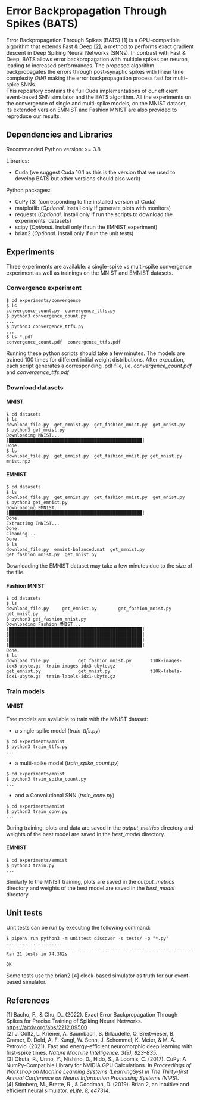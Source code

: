 # Error Backpropagation Through Spikes (BATS)

Error Backpropagation Through Spikes (BATS) [1] is a GPU-compatible algorithm that extends Fast & Deep [2], 
a method to performs exact gradient descent in Deep Spiking Neural Networks (SNNs). 
In contrast with Fast & Deep, BATS allows error backpropagation with multiple spikes per neuron, leading to increased 
performances. The proposed algorithm backpropagates the errors through post-synaptic spikes with linear time complexity 
<em>O(N)</em> making the error backpropagation process fast for multi-spike SNNs.<br>
This repository contains the full Cuda implementations of our efficient event-based SNN simulator and the BATS algorithm.
All the experiments on the convergence of single and multi-spike models, on the MNIST dataset, its extended version 
EMNIST and Fashion MNIST are also provided to reproduce our results. 

## Dependencies and Libraries

Recommanded Python version: >= 3.8

Libraries:
- Cuda (we suggest Cuda 10.1 as this is the version that we used to develop BATS 
  but other versions should also work)
  
Python packages:
- CuPy [3] (corresponding to the installed version of Cuda)
- matplotlib (<em>Optional</em>. Install only if generate plots with monitors)
- requests (<em>Optional</em>. Install only if run the scripts to download the 
  experiments' datasets)
- scipy (<em>Optional</em>. Install only if run the EMNIST experiment)
- brian2 (<em>Optional</em>. Install only if run the unit tests)

## Experiments

Three experiments are available: a single-spike vs multi-spike convergence 
experiment as well as trainings on the MNIST and EMNIST datasets.

### Convergence experiment

```console
$ cd experiments/convergence
$ ls
convergence_count.py  convergence_ttfs.py
$ python3 convergence_count.py
...
$ python3 convergence_ttfs.py
...
$ ls *.pdf
convergence_count.pdf  convergence_ttfs.pdf
```

Running these python scripts should take a few minutes. 
The models are trained 100 times for different initial weight distributions.
After execution, each script generates a corresponding .pdf file, 
i.e. <em>convergence_count.pdf</em> and <em>convergence_ttfs.pdf</em>

### Download datasets

#### MNIST

```console
$ cd datasets
$ ls
download_file.py  get_emnist.py  get_fashion_mnist.py  get_mnist.py
$ python3 get_mnist.py
Downloading MNIST...
[██████████████████████████████████████████████████]
Done.
$ ls
download_file.py  get_emnist.py  get_fashion_mnist.py get_mnist.py  mnist.npz
```

#### EMNIST

```console
$ cd datasets
$ ls
download_file.py  get_emnist.py  get_fashion_mnist.py  get_mnist.py
$ python3 get_emnist.py
Downloading EMNIST...
[██████████████████████████████████████████████████]
Done.
Extracting EMNIST...
Done.
Cleaning...
Done.
$ ls
download_file.py  emnist-balanced.mat  get_emnist.py  get_fashion_mnist.py  get_mnist.py
```
Downloading the EMNIST dataset may take a few minutes due to the size of the file.

#### Fashion MNIST

```console
$ cd datasets
$ ls
download_file.py     get_emnist.py        get_fashion_mnist.py get_mnist.py
$ python3 get_fashion_mnist.py
Downloading Fashion MNIST...
[██████████████████████████████████████████████████]
[██████████████████████████████████████████████████]
[██████████████████████████████████████████████████]
[██████████████████████████████████████████████████]
Done.
$ ls
download_file.py           get_fashion_mnist.py       t10k-images-idx3-ubyte.gz  train-images-idx3-ubyte.gz
get_emnist.py              get_mnist.py               t10k-labels-idx1-ubyte.gz  train-labels-idx1-ubyte.gz
```

### Train models

#### MNIST

Tree models are available to train with the MNIST dataset: 
- a single-spike model (<em>train_ttfs.py</em>)
```console
$ cd experiments/mnist
$ python3 train_ttfs.py
...
```
- a multi-spike model (<em>train_spike_count.py</em>)
```console
$ cd experiments/mnist
$ python3 train_spike_count.py
...
```
- and a Convolutional SNN  (<em>train_conv.py</em>)
```console
$ cd experiments/mnist
$ python3 train_conv.py
...
```

During training, plots and data are saved in the <em>output_metrics</em> directory
and weights of the best model are saved in the <em>best_model</em> directory.

#### EMNIST

```console
$ cd experiments/emnist
$ python3 train.py
...
```
Similarly to the MNIST training, plots are saved in the <em>output_metrics</em> directory
and weights of the best model are saved in the <em>best_model</em> directory.

## Unit tests

Unit tests can be run by executing the following command:
```console
$ pipenv run python3 -m unittest discover -s tests/ -p "*.py"
.....................
----------------------------------------------------------------------
Ran 21 tests in 74.382s

OK
```
Some tests use the brian2 [4] clock-based simulator as truth for our event-based simulator.

## References

[1] Bacho, F., & Chu, D.. (2022). Exact Error Backpropagation Through Spikes for Precise Training of Spiking Neural Networks. https://arxiv.org/abs/2212.09500 <br>
[2] J. Göltz, L. Kriener, A. Baumbach, S. Billaudelle, O. Breitwieser, B. Cramer, D. Dold, A. F. Kungl, W. Senn, J. Schemmel, K. Meier, & M. A. Petrovici (2021). Fast and energy-efficient neuromorphic deep learning with first-spike times. <em>Nature Machine Intelligence, 3(9), 823–835.</em> <br>
[3] Okuta, R., Unno, Y., Nishino, D., Hido, S., & Loomis, C. (2017). CuPy: A NumPy-Compatible Library for NVIDIA GPU Calculations. In <em>Proceedings of Workshop on Machine Learning Systems (LearningSys) in The Thirty-first Annual Conference on Neural Information Processing Systems (NIPS).</em> <br>
[4] Stimberg, M., Brette, R., & Goodman, D. (2019). Brian 2, an intuitive and efficient neural simulator. <em>eLife, 8, e47314.<em>